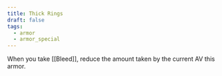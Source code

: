 ```yaml
---
title: Thick Rings
draft: false
tags:
  - armor
  - armor_special
---
```

When you take [[Bleed]], reduce the amount taken by the current AV this armor.